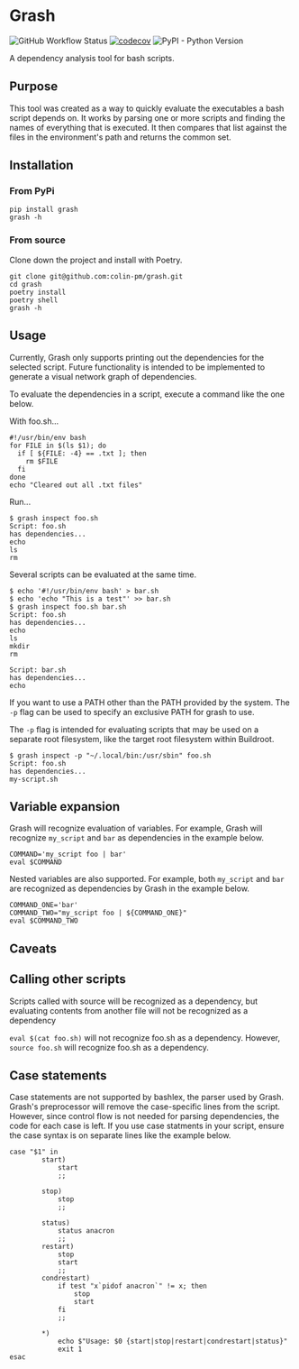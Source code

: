 # Grash

![GitHub Workflow Status](https://img.shields.io/github/workflow/status/colin-pm/grash/Python%20package)
[![codecov](https://codecov.io/gh/colin-pm/grash/branch/master/graph/badge.svg?token=VKKFM22615)](https://codecov.io/gh/colin-pm/grash)
![PyPI - Python Version](https://img.shields.io/pypi/pyversions/grash)

A dependency analysis tool for bash scripts.

## Purpose

This tool was created as a way to quickly evaluate the executables a bash script depends on.  It works by parsing one or more scripts and finding the names of everything that is executed.  It then compares that list against the files in the environment's path and returns the common set.

## Installation

### From PyPi

```shell
pip install grash
grash -h
```

### From source

Clone down the project and install with Poetry.

```shell
git clone git@github.com:colin-pm/grash.git
cd grash
poetry install
poetry shell
grash -h
```

## Usage

Currently, Grash only supports printing out the dependencies for the selected script.  Future functionality is intended to be implemented to generate a visual network graph of dependencies.

To evaluate the dependencies in a script, execute a command like the one below.

With foo.sh...
```shell
#!/usr/bin/env bash
for FILE in $(ls $1); do
  if [ ${FILE: -4} == .txt ]; then
    rm $FILE
  fi
done
echo "Cleared out all .txt files"
```

Run...
```shell
$ grash inspect foo.sh
Script: foo.sh
has dependencies...
echo
ls
rm
```

Several scripts can be evaluated at the same time.

```shell
$ echo '#!/usr/bin/env bash' > bar.sh
$ echo 'echo "This is a test"' >> bar.sh
$ grash inspect foo.sh bar.sh
Script: foo.sh
has dependencies...
echo
ls
mkdir
rm

Script: bar.sh
has dependencies...
echo
```

If you want to use a PATH other than the PATH provided by the system.  The ```-p``` flag can be used to specify an exclusive PATH for grash to use.

The ```-p``` flag is intended for evaluating scripts that may be used on a separate root filesystem, like the target root filesystem within Buildroot.

```shell
$ grash inspect -p "~/.local/bin:/usr/sbin" foo.sh
Script: foo.sh
has dependencies...
my-script.sh
```

## Variable expansion

Grash will recognize evaluation of variables. For example, Grash will recognize ```my_script``` and ```bar``` as dependencies in the example below.
```shell
COMMAND='my_script foo | bar'
eval $COMMAND
```

Nested variables are also supported. For example, both ```my_script``` and ```bar``` are recognized as dependencies by Grash in the example below.
```shell
COMMAND_ONE='bar'
COMMAND_TWO="my_script foo | ${COMMAND_ONE}"
eval $COMMAND_TWO
```

## Caveats

## Calling other scripts

Scripts called with source will be recognized as a dependency, but evaluating contents from another file will not be recognized as a dependency

```eval $(cat foo.sh)``` will not recognize foo.sh as a dependency. However, ```source foo.sh``` will recognize foo.sh as a dependency.

## Case statements

Case statements are not supported by bashlex, the parser used by Grash.  Grash's preprocessor will remove the case-specific lines from the script.  However, since control flow is not needed for parsing dependencies, the code for each case is left.  If you use case statments in your script, ensure the case syntax is on separate lines like the example below.

```shell
case "$1" in
        start)
            start
            ;;
         
        stop)
            stop
            ;;
         
        status)
            status anacron
            ;;
        restart)
            stop
            start
            ;;
        condrestart)
            if test "x`pidof anacron`" != x; then
                stop
                start
            fi
            ;;
         
        *)
            echo $"Usage: $0 {start|stop|restart|condrestart|status}"
            exit 1
esac
```
